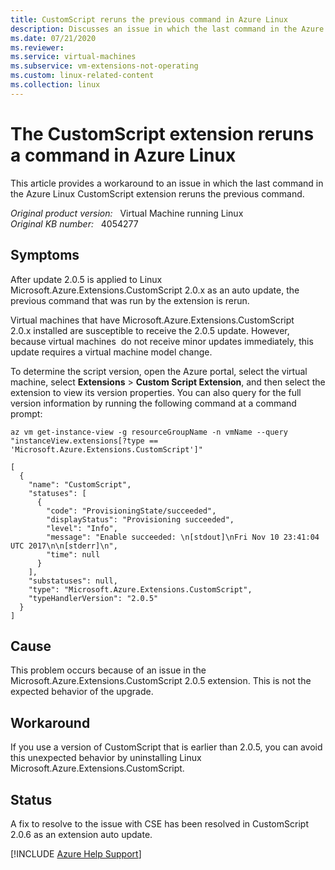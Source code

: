 ```yaml
---
title: CustomScript reruns the previous command in Azure Linux
description: Discusses an issue in which the last command in the Azure Linux CustomScript extension reruns the previous command. Provides a workaround.
ms.date: 07/21/2020
ms.reviewer: 
ms.service: virtual-machines
ms.subservice: vm-extensions-not-operating
ms.custom: linux-related-content
ms.collection: linux
---
```

# The CustomScript extension reruns a command in Azure Linux

This article provides a workaround to an issue in which the last command in the Azure Linux CustomScript extension reruns the previous command.

_Original product version:_ &nbsp; Virtual Machine running Linux  
_Original KB number:_ &nbsp; 4054277

## Symptoms

After update 2.0.5 is applied to Linux Microsoft.Azure.Extensions.CustomScript 2.0.x as an auto update, the previous command that was run by the extension is rerun.  

Virtual machines that have Microsoft.Azure.Extensions.CustomScript 2.0.x installed are susceptible to receive the 2.0.5 update. However, because virtual machines  do not receive minor updates immediately, this update requires a virtual machine model change.

To determine the script version, open the Azure portal, select the virtual machine, select **Extensions** > **Custom Script Extension**, and then select the extension to view its version properties.
You can also query for the full version information by running the following command at a command prompt:

```azurecli
az vm get-instance-view -g resourceGroupName -n vmName --query "instanceView.extensions[?type == 'Microsoft.Azure.Extensions.CustomScript']"
```

```
[
  {
    "name": "CustomScript",
    "statuses": [
      {
        "code": "ProvisioningState/succeeded",
        "displayStatus": "Provisioning succeeded",
        "level": "Info",
        "message": "Enable succeeded: \n[stdout]\nFri Nov 10 23:41:04 UTC 2017\n\n[stderr]\n",
        "time": null
      }
    ],
    "substatuses": null,
    "type": "Microsoft.Azure.Extensions.CustomScript",
    "typeHandlerVersion": "2.0.5"
  }
]
```

## Cause

This problem occurs because of an issue in the Microsoft.Azure.Extensions.CustomScript 2.0.5 extension. This is not the expected behavior of the upgrade.

## Workaround

If you use a version of CustomScript that is earlier than 2.0.5, you can avoid this unexpected behavior by uninstalling Linux Microsoft.Azure.Extensions.CustomScript.

## Status

A fix to resolve to the issue with CSE has been resolved in CustomScript 2.0.6 as an extension auto update.

[!INCLUDE [Azure Help Support](../../../includes/azure-help-support.md)]
